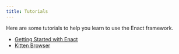 ```yaml
---
title: Tutorials
---
```


Here are some tutorials to help you learn to use the Enact framework.

*   [Getting Started with Enact](getting_started/)
*   [Kitten Browser](kitten_browser/)